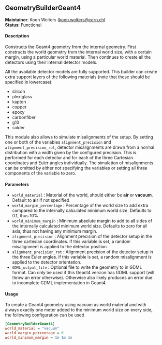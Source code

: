 ## GeometryBuilderGeant4
**Maintainer**: Koen Wolters (<koen.wolters@cern.ch>)  
**Status**: Functional  

#### Description
Constructs the Geant4 geometry from the internal geometry. First constructs the world geometry from the internal world size, with a certain margin, using a particular world material. Then continues to create all the detectors using their internal detector models.

All the available detector models are fully supported. This builder can create extra support layers of the following materials (note that these should be specified in lowercase):

* silicon
* plexiglass
* kapton
* copper
* epoxy
* carbonfiber
* g10
* solder

This module also allows to simulate misalignments of the setup. By setting one or both of the variables `alignment_precision` and `alignment_precision_rot`, detector misalignments are drawn from a normal distribution with a width given by the configured precision. This is performed for each detector and for each of the three Cartesian coordinates and Euler angles individually. The simulation of misalignments can be omitted by either not specifying the variables or setting all three components of the variable to zero.

#### Parameters
* `world_material` : Material of the world, should either be **air** or **vacuum**. Default to **air** if not specified.
* `world_margin_percentage` : Percentage of the world size to add extra compared to the internally calculated minimum world size. Defaults to 0.1, thus 10%.
* `world_minimum_margin` : Minimum absolute margin to add to all sides of the internally calculated minimum world size. Defaults to zero for all axis, thus not having any minimum margin.
* `alignment_precision` : Alignment precision of the detector setup in the three cartesian coordinates. If this variable is set, a random misalignment is applied to the detector position.
* `alignment_precision_rot` : Alignment precision of the detector setup in the three Euler angles. If this variable is set, a random misalignment is applied to the detector orientation.
* `GDML_output_file` : Optional file to write the geometry to in GDML format. Can only be used if this Geant4 version has GDML support (will throw an error otherwise). Otherwise also likely produces an error due to incomplete GDML implementation in Geant4.

#### Usage
To create a Geant4 geometry using vacuum as world material and with always exactly one meter added to the minimum world size on every side, the following configuration can be used.

```ini
[GeometryBuilderGeant4]
world_material = "vacuum"
world_margin_percentage = 0
world_minimum_margin = 1m 1m 1m
```
